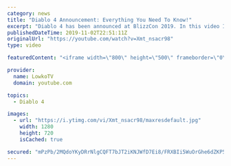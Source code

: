 ```yaml
---
category: news
title: "Diablo 4 Announcement: Everything You Need To Know!"
excerpt: "Diablo 4 has been announced at BlizzCon 2019. In this video I go over everything you need to know about this upcoming Blizzard Entertainment game."
publishedDateTime: 2019-11-02T22:51:11Z
originalUrl: "https://youtube.com/watch?v=Xmt_nsacr98"
type: video

featuredContent: "<iframe width=\"800\" height=\"500\" frameborder=\"0\" src=\"https://www.youtube.com/embed/Xmt_nsacr98\" allow=\"accelerometer; autoplay; encrypted-media; gyroscope; picture-in-picture\" allowfullscreen></iframe>"

provider:
  name: LowkoTV
  domain: youtube.com

topics:
  - Diablo 4

images:
  - url: "https://i.ytimg.com/vi/Xmt_nsacr98/maxresdefault.jpg"
    width: 1280
    height: 720
    isCached: true

secured: "mPzPb/2MQdoYKyDRrNlgCQFT7bJT2iKNJWfD7Ei8/FRXBIi5WuOrGhe6dZKP5eLVbxlkiiO6GXH7PxKOV3Z7MltQce+7hUd5lv18CMJhdN5hBU8VKz5Moj8KOvKCElkA+a/9kH418ioTT1n/3EQ+v0+ndop/RHZM09poLCTaIRw9HbUZK5I1w6GDznjg80eFz0kK9vmrnsM5RjsyksUfR89vHne9jHvkJXiiUzkmccf/PuNB2wH5Q4R83NnLBWDJ5PQBGsU5gbonZ6GivX0L8TXCqATcmJkQ2BKWo+KDEzBCi9Gz6UTT3JcJei68FIEEBKKphyuaTReV4haZR9M9D40uPZu0145a2WKceNzLEtyHO8PU7fsdoCq36aKXft86yZirvFjQZHii6aSDyxaJmwO3RH6MpcHu/isTdYxWJMdWtZZinj0wnKAm/TQFCQvD;23lWpRnU87j6LAgS4qsgUg=="
---
```


